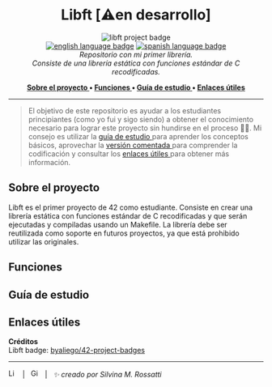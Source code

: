 <h1 align="center"> Libft [⚠️en desarrollo] </h1>

<p align="center">
<img src="https://github.com/byaliego/42-project-badges/blob/main/badges/libft.png?raw=true" alt="libft project badge" /> <br />
<a href="https://github.com/RossattiSM/Libft/blob/master/README.md"> <img src="https://img.shields.io/badge/lang-en-purple" alt="english language badge"></a> 
<a href="https://github.com/RossattiSM/Libft/blob/master/README.es.md"> <img src="https://img.shields.io/badge/lang-es-purple" alt="spanish language badge"></a> <br />
  <i> Repositorio con mi primer librería. <br /> Consiste de una librería estática con funciones estándar de C recodificadas. </i> <br />
</p>
<p align="center"> <b>
<a href="https://github.com/RossattiSM/42Cursus.Libft/blob/main/README.es.md#sobre-el-proyecto"> Sobre el proyecto </a> • 
<a href="https://github.com/RossattiSM/42Cursus.Libft/blob/main/README.es.md#funciones"> Funciones </a>  • 
<a href="https://github.com/RossattiSM/42Cursus.Libft/blob/main/README.es.md#gu%C3%ADa-de-estudio"> Guía de estudio </a>  • 
<a href="https://github.com/RossattiSM/42Cursus.Libft/blob/main/README.es.md#enlaces-%C3%BAtiles"> Enlaces útiles </a>
</p> </b>
<hr>

> El objetivo de este repositorio es ayudar a los estudiantes principiantes (como yo fui y sigo siendo) a obtener el conocimiento necesario para lograr este proyecto sin hundirse en el proceso 🏄‍♀️. Mi consejo es utilizar la <a href="https://github.com/RossattiSM/42Cursus.Libft/blob/main/README.es.md#gu%C3%ADa-de-estudio"> guía de estudio </a> para aprender los conceptos básicos, aprovechar la <a href="https://github.com/RossattiSM/42Cursus.Libft/tree/main/libft_comentado"> versión comentada </a> para comprender la codificación y consultar los <a href="https://github.com/RossattiSM/42Cursus.Libft/blob/main/README.es.md#enlaces-%C3%BAtiles"> enlaces útiles </a> para obtener más información.

## Sobre el proyecto
Libft es el primer proyecto de 42 como estudiante. Consiste en crear una librería estática con funciones estándar de C recodificadas y que serán ejecutadas y compiladas usando un Makefile. La librería debe ser reutilizada como soporte en futuros proyectos, ya que está prohibido utilizar las originales. 

## Funciones

## Guía de estudio

## Enlaces útiles 

<b> Créditos </b> <br />
Libft badge: <a href="https://github.com/byaliego/42-project-badges"> byaliego/42-project-badges </a>

<hr>
<a href="https://www.linkedin.com/in/rossattism/"><img src="https://skillicons.dev/icons?i=linkedin" alt="Linkedin Logo" style="width: 16px; height: 16px" /></a> &nbsp | &nbsp
<a href="https://github.com/RossattiSM"><img src="https://skillicons.dev/icons?i=github" alt="GitHub logo" style="width: 16px; height: 16px" /></a>  &nbsp | &nbsp <i> ✨ creado por Silvina M. Rossatti </i> &nbsp
